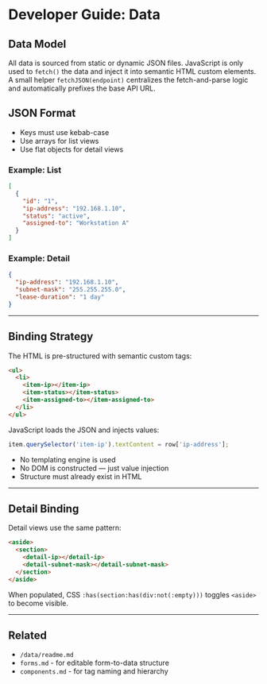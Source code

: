 # Developer Guide: Data

## Data Model

All data is sourced from static or dynamic JSON files. JavaScript is only used
to `fetch()` the data and inject it into semantic HTML custom elements. A small
helper `fetchJSON(endpoint)` centralizes the fetch-and-parse logic and
automatically prefixes the base API URL.

## JSON Format

- Keys must use kebab-case
- Use arrays for list views
- Use flat objects for detail views

### Example: List

```json
[
  {
    "id": "1",
    "ip-address": "192.168.1.10",
    "status": "active",
    "assigned-to": "Workstation A"
  }
]
```

### Example: Detail

```json
{
  "ip-address": "192.168.1.10",
  "subnet-mask": "255.255.255.0",
  "lease-duration": "1 day"
}
```

---

## Binding Strategy

The HTML is pre-structured with semantic custom tags:

```html
<ul>
  <li>
    <item-ip></item-ip>
    <item-status></item-status>
    <item-assigned-to></item-assigned-to>
  </li>
</ul>
```

JavaScript loads the JSON and injects values:

```js
item.querySelector('item-ip').textContent = row['ip-address'];
```

- No templating engine is used
- No DOM is constructed — just value injection
- Structure must already exist in HTML

---

## Detail Binding

Detail views use the same pattern:

```html
<aside>
  <section>
    <detail-ip></detail-ip>
    <detail-subnet-mask></detail-subnet-mask>
  </section>
</aside>
```

When populated, CSS `:has(section:has(div:not(:empty)))` toggles `<aside>` to
become visible.

---

## Related

- `/data/readme.md`
- `forms.md` - for editable form-to-data structure
- `components.md` - for tag naming and hierarchy
